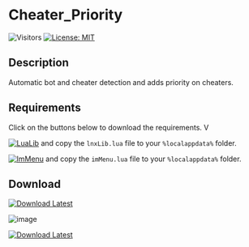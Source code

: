 # Cheater_Priority
![Visitors](https://api.visitorbadge.io/api/visitors?path=https%3A%2F%2Fgithub.com%2Ftitaniummachine1%2FCheater_Priority&label=Visitors&countColor=%23263759&style=plastic)
[![License: MIT](https://img.shields.io/badge/License-MIT-yellow.svg)](https://opensource.org/licenses/MIT)

## Description
Automatic bot and cheater detection and adds priority on cheaters.

## Requirements
Click on the buttons below to download the requirements. V

[![LuaLib](https://img.shields.io/badge/Download-Latest-blue?style=for-the-badge&logo=download)](https://github.com/lnx00/Lmaobox-Library/releases/latest/) and copy the `lnxLib.lua` file to your `%localappdata%` folder.

[![ImMenu](https://img.shields.io/badge/Download-Menu.lua_lnx00-blue?style=for-the-badge&logo=github)](https://github.com/lnx00/Lmaobox-ImMenu/blob/main/src/ImMenu.lua) and copy the `imMenu.lua` file to your `%localappdata%` folder.


## Download
[![Download Latest](https://img.shields.io/github/downloads/titaniummachine1/Cheater_Priority/total.svg?style=for-the-badge&logo=download&label=Download%20Latest)](https://github.com/titaniummachine1/Cheater_Priority/releases/latest/download/Cheater_Priority.lua)


![image](https://github.com/titaniummachine1/Cheater_Priority/assets/78664175/db517625-ba06-4f2b-889e-db0024e44442)

[![Download Latest](https://img.shields.io/github/downloads/titaniummachine1/Cheater_Priority/total.svg?style=for-the-badge&logo=download&label=Download%20Latest)](https://github.com/titaniummachine1/Cheater_Priority/releases/latest/download/Cheater_Priority.lua)


